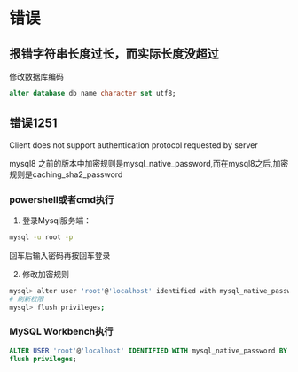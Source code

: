 # 错误
## 报错字符串长度过长，而实际长度没超过
修改数据库编码
```sql
alter database db_name character set utf8;
```

## 错误1251
Client does not support authentication protocol requested by server

mysql8 之前的版本中加密规则是mysql_native_password,而在mysql8之后,加密规则是caching_sha2_password
### powershell或者cmd执行
1. 登录Mysql服务端：
```bash
mysql -u root -p
```
回车后输入密码再按回车登录

2. 修改加密规则
```bash
mysql> alter user 'root'@'localhost' identified with mysql_native_password by '你自己的密码';
# 刷新权限
mysql> flush privileges;
```
### MySQL Workbench执行
```sql
ALTER USER 'root'@'localhost' IDENTIFIED WITH mysql_native_password BY '你自己的密码';
flush privileges;
```